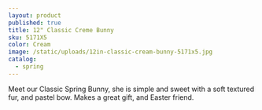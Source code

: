 ```yaml
---
layout: product
published: true
title: 12" Classic Creme Bunny
sku: 5171X5
color: Cream
image: /static/uploads/12in-classic-cream-bunny-5171x5.jpg
catalog:
  - spring
---
```

Meet our Classic Spring Bunny, she is simple and sweet with a soft textured fur, and pastel bow. Makes a great gift, and Easter friend.
